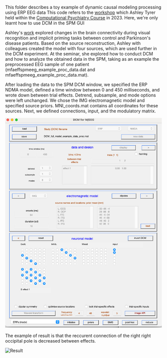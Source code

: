 This folder describes a toy example of dynamic causal modeling processing using ERP EEG data  This code refers to the [workshop](https://github.com/AshleyTyrer/DCM_for_ERPs) which Ashley Tyrer held within the [Computational Psychiatry Course](https://www.translationalneuromodeling.org/cpcourse/) in 2023. Here, we're only learnt how to use DCM in the SPM GUI

Ashley's [work](https://academic.oup.com/braincomms/article/2/2/fcaa212/6029493) explored changes in the brain connectivity during visual recognition and implicit priming tasks between control and Parkinson's disease patients. Based on the source reconstruction, Ashley with colleagues created the model with four sources, which are used further in the DCM experiment. 
At the seminar, she explored how to conduct DCM and how to analyze the obtained data in the SPM, taking as an example the preprocessed EEG sample of one patient (mfaeffspmeeg_example_proc_data.dat and mfaeffspmeeg_example_proc_data.mat). 

After loading the data to the SPM DCM window, we specified the ERP NDMA model, defined a time window between 0 and 450 milliseconds, and wrote down between trial effects. Detrend, subsample, and mode options were left unchanged. We chose the IMG electromagnetic model and specified source priors. MNI_coords.mat contains all coordinates for these sources. Next, we defined connections, input, and the modulatory matrix.

![SPM DCM screen](./DCM%20SPM%20screen.jpg)

The example of result is that the reccurent connection of the right right occipital pole is decreased between effects. 

![Result](./result.jpg)

